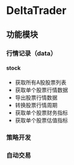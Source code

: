 # DeltaTrader

## 功能模块

### 行情记录（data）

#### stock
- 获取所有A股股票列表  
- 获取单个股票行情数据 
- 导出股票行情数据  
- 转换股票行情周期  
- 获取单个股票财务指标 
- 获取单个股票估值指标

### 策略开发

### 自动交易